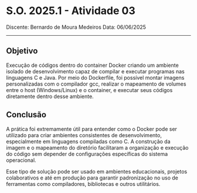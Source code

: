 # S.O. 2025.1 - Atividade 03

Discente: Bernardo de Moura Medeiros
Data: 06/06/2025

---

## Objetivo

Execução de códigos dentro do container Docker criando um ambiente isolado de desenvolvimento capaz de compilar e executar programas nas linguagens C e Java. Por meio do Dockerfile, foi possível montar imagens personalizadas com o compilador gcc, realizar o mapeamento de volumes entre o host (Windows/Linux) e o container, e executar seus códigos diretamente dentro desse ambiente.

## Conclusão
A prática foi extremamente útil para entender como o Docker pode ser utilizado para criar ambientes consistentes de desenvolvimento, especialmente em linguagens compiladas como C. A construção da imagem e o mapeamento do diretório facilitaram a organização e execução do código sem depender de configurações específicas do sistema operacional.

Esse tipo de solução pode ser usado em ambientes educacionais, projetos colaborativos e até em produção para garantir padronização no uso de ferramentas como compiladores, bibliotecas e outros utilitários.